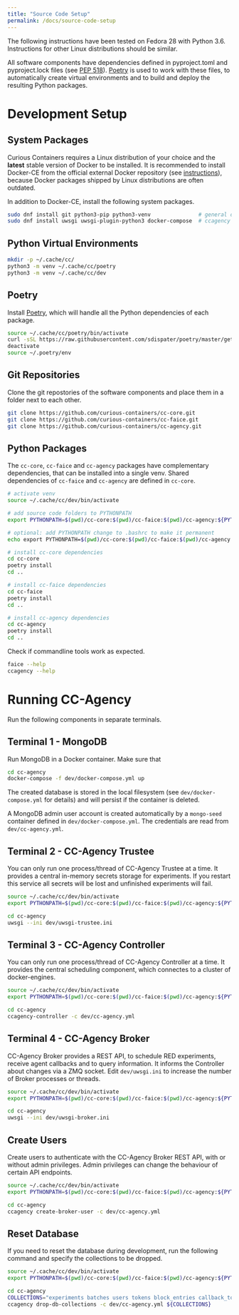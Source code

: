 ```yaml
---
title: "Source Code Setup"
permalink: /docs/source-code-setup
---
```


The following instructions have been tested on Fedora 28 with Python 3.6. Instructions for other Linux distributions should be similar.

All software components have dependencies defined in pyproject.toml and pyproject.lock files (see [PEP 518](https://www.python.org/dev/peps/pep-0518/)). [Poetry](https://poetry.eustace.io/) is used to work with these files, to automatically create virtual environments and to build and deploy the resulting Python packages.


# Development Setup

## System Packages

Curious Containers requires a Linux distribution of your choice and the **latest** stable version of Docker to be installed. It is recommended to install Docker-CE from the official external Docker repository (see [instructions](https://docs.docker.com/install/linux/docker-ce/fedora/)), because Docker packages shipped by Linux distributions are often outdated.

In addition to Docker-CE, install the following system packages.

```bash
sudo dnf install git python3-pip python3-venv               # general dev dependencies
sudo dnf install uwsgi uwsgi-plugin-python3 docker-compose  # ccagency dev dependencies
```


## Python Virtual Environments

```bash
mkdir -p ~/.cache/cc/
python3 -m venv ~/.cache/cc/poetry
python3 -m venv ~/.cache/cc/dev
```


## Poetry

Install [Poetry](https://github.com/sdispater/poetry), which will handle all the Python dependencies of each package.

```bash
source ~/.cache/cc/poetry/bin/activate
curl -sSL https://raw.githubusercontent.com/sdispater/poetry/master/get-poetry.py | python
deactivate
source ~/.poetry/env
```


## Git Repositories

Clone the git repostories of the software components and place them in a folder next to each other.

```bash
git clone https://github.com/curious-containers/cc-core.git
git clone https://github.com/curious-containers/cc-faice.git
git clone https://github.com/curious-containers/cc-agency.git
```

## Python Packages

The `cc-core`, `cc-faice` and `cc-agency` packages have complementary dependencies, that can be installed into a single venv.
Shared dependencies of `cc-faice` and `cc-agency` are defined in `cc-core`.

```bash
# activate venv
source ~/.cache/cc/dev/bin/activate

# add source code folders to PYTHONPATH
export PYTHONPATH=$(pwd)/cc-core:$(pwd)/cc-faice:$(pwd)/cc-agency:${PYTHONPATH}

# optional: add PYTHONPATH change to .bashrc to make it permanent
echo export PYTHONPATH=$(pwd)/cc-core:$(pwd)/cc-faice:$(pwd)/cc-agency:'${PYTHONPATH}' >> .bashrc

# install cc-core dependencies
cd cc-core
poetry install
cd ..

# install cc-faice dependencies
cd cc-faice
poetry install
cd ..

# install cc-agency dependencies
cd cc-agency
poetry install
cd ..
```


Check if commandline tools work as expected.

```bash
faice --help
ccagency --help
```


# Running CC-Agency

Run the following components in separate terminals.


## Terminal 1 - MongoDB

Run MongoDB in a Docker container. Make sure that

```bash
cd cc-agency
docker-compose -f dev/docker-compose.yml up
```

The created database is stored in the local filesystem (see `dev/docker-compose.yml` for details) and will persist if the container is deleted.

A MongoDB admin user account is created automatically by a `mongo-seed` container defined in `dev/docker-compose.yml`. The credentials are read from `dev/cc-agency.yml`.


## Terminal 2 - CC-Agency Trustee

You can only run one process/thread of CC-Agency Trustee at a time. It provides a central in-memory secrets storage for experiments. If you restart this service all secrets will be lost and unfinished experiments will fail.

```bash
source ~/.cache/cc/dev/bin/activate
export PYTHONPATH=$(pwd)/cc-core:$(pwd)/cc-faice:$(pwd)/cc-agency:${PYTHONPATH}

cd cc-agency
uwsgi --ini dev/uwsgi-trustee.ini
```


## Terminal 3 - CC-Agency Controller

You can only run one process/thread of CC-Agency Controller at a time. It provides the central scheduling component, which connectes to a cluster of docker-engines.

```bash
source ~/.cache/cc/dev/bin/activate
export PYTHONPATH=$(pwd)/cc-core:$(pwd)/cc-faice:$(pwd)/cc-agency:${PYTHONPATH}

cd cc-agency
ccagency-controller -c dev/cc-agency.yml
```


## Terminal 4 - CC-Agency Broker

CC-Agency Broker provides a REST API, to schedule RED experiments, receive agent callbacks and to query information. It informs the Controller about changes via a ZMQ socket. Edit `dev/uwsgi.ini` to increase the number of Broker processes or threads.

```bash
source ~/.cache/cc/dev/bin/activate
export PYTHONPATH=$(pwd)/cc-core:$(pwd)/cc-faice:$(pwd)/cc-agency:${PYTHONPATH}

cd cc-agency
uwsgi --ini dev/uwsgi-broker.ini
```

## Create Users

Create users to authenticate with the CC-Agency Broker REST API, with or without admin privileges. Admin privileges can change the behaviour of certain API endpoints.

```bash
source ~/.cache/cc/dev/bin/activate
export PYTHONPATH=$(pwd)/cc-core:$(pwd)/cc-faice:$(pwd)/cc-agency:${PYTHONPATH}

cd cc-agency
ccagency create-broker-user -c dev/cc-agency.yml
```

## Reset Database

If you need to reset the database during development, run the following command and specify the collections to be dropped.

```bash
source ~/.cache/cc/dev/bin/activate
export PYTHONPATH=$(pwd)/cc-core:$(pwd)/cc-faice:$(pwd)/cc-agency:${PYTHONPATH}

cd cc-agency
COLLECTIONS="experiments batches users tokens block_entries callback_tokens"
ccagency drop-db-collections -c dev/cc-agency.yml ${COLLECTIONS}
```
